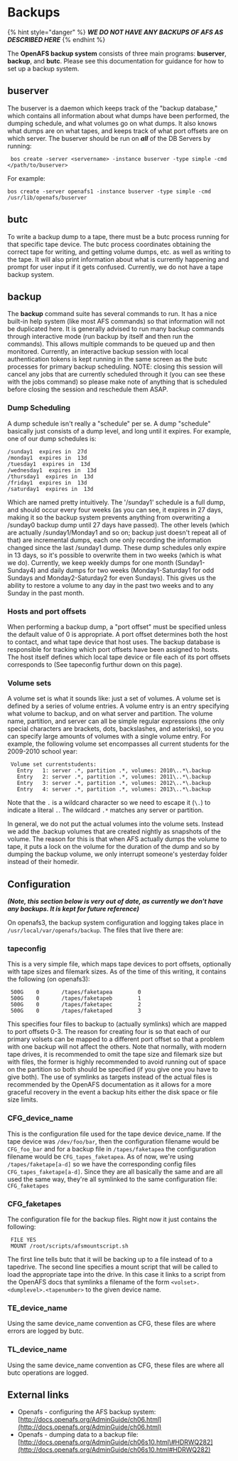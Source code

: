 # Backups

{% hint style="danger" %}
_**WE DO NOT HAVE ANY BACKUPS OF AFS AS DESCRIBED HERE**_
{% endhint %}

The **OpenAFS backup system** consists of three main programs: **buserver**, **backup**, and **butc**. Please see this documentation for guidance for how to set up a backup system.

## buserver

The buserver is a daemon which keeps track of the "backup database," which contains all information about what dumps have been performed, the dumping schedule, and what volumes go on what dumps. It also knows what dumps are on what tapes, and keeps track of what port offsets are on which server. The buserver should be run on _**all**_ of the DB Servers by running:

```text
 bos create -server <servername> -instance buserver -type simple -cmd </path/to/buserver>
```

For example:

```text
bos create -server openafs1 -instance buserver -type simple -cmd /usr/lib/openafs/buserver
```

## butc

To write a backup dump to a tape, there must be a butc process running for that specific tape device. The butc process coordinates obtaining the correct tape for writing, and getting volume dumps, etc. as well as writing to the tape. It will also print information about what is currently happening and prompt for user input if it gets confused. Currently, we do not have a tape backup system.

## backup

The **backup** command suite has several commands to run. It has a nice built-in help system \(like most AFS commands\) so that information will not be duplicated here. It is generally advised to run many backup commands through interactive mode \(run backup by itself and then run the commands\). This allows multiple commands to be queued up and then monitored. Currently, an interactive backup session with local authentication tokens is kept running in the same screen as the butc processes for primary backup scheduling. NOTE: closing this session will cancel any jobs that are currently scheduled through it \(you can see these with the jobs command\) so please make note of anything that is scheduled before closing the session and reschedule them ASAP.

### Dump Scheduling

A dump schedule isn't really a "schedule" per se. A dump "schedule" basically just consists of a dump level, and long until it expires. For example, one of our dump schedules is:

```text
/sunday1  expires in  27d
/monday1  expires in  13d
/tuesday1  expires in  13d
/wednesday1  expires in  13d
/thursday1  expires in  13d
/friday1  expires in  13d
/saturday1  expires in  13d
```

Which are named pretty intuitively. The '/sunday1' schedule is a full dump, and should occur every four weeks \(as you can see, it expires in 27 days, making it so the backup system prevents anything from overwriting a /sunday0 backup dump until 27 days have passed\). The other levels \(which are actually /sunday1/Monday1 and so on; backup just doesn't repeat all of that\) are incremental dumps, each one only recording the information changed since the last /sunday1 dump. These dump schedules only expire in 13 days, so it's possible to overwrite them in two weeks \(which is what we do\). Currently, we keep weekly dumps for one month \(Sunday1-Sunday4\) and daily dumps for two weeks \(Monday1-Saturday1 for odd Sundays and Monday2-Saturday2 for even Sundays\). This gives us the ability to restore a volume to any day in the past two weeks and to any Sunday in the past month.

### Hosts and port offsets

When performing a backup dump, a "port offset" must be specified unless the default value of 0 is appropriate. A port offset determines both the host to contact, and what tape device that host uses. The backup database is responsible for tracking which port offsets have been assigned to hosts. The host itself defines which local tape device or file each of its port offsets corresponds to \(See tapeconfig furthur down on this page\).

### Volume sets

A volume set is what it sounds like: just a set of volumes. A volume set is defined by a series of volume entries. A volume entry is an entry specifying what volume to backup, and on what server and partition. The volume name, partition, and server can all be simple regular expressions \(the only special characters are brackets, dots, backslashes, and asterisks\), so you can specify large amounts of volumes with a single volume entry. For example, the following volume set encompasses all current students for the 2009-2010 school year:

```text
 Volume set currentstudents:
   Entry   1: server .*, partition .*, volumes: 2010\..*\.backup
   Entry   2: server .*, partition .*, volumes: 2011\..*\.backup
   Entry   3: server .*, partition .*, volumes: 2012\..*\.backup
   Entry   4: server .*, partition .*, volumes: 2013\..*\.backup
```

Note that the `.` is a wildcard character so we need to escape it \(`\.`\) to indicate a literal `.`. The wildcard `.*` matches any server or partition.

In general, we do not put the actual volumes into the volume sets. Instead we add the .backup volumes that are created nightly as snapshots of the volume. The reason for this is that when AFS actually dumps the volume to tape, it puts a lock on the volume for the duration of the dump and so by dumping the backup volume, we only interrupt someone's yesterday folder instead of their homedir.

## Configuration

_**\(Note, this section below is very out of date, as currently we don't have any backups. It is kept for future reference\)**_

On openafs3, the backup system configuration and logging takes place in `/usr/local/var/openafs/backup`. The files that live there are:

### tapeconfig

This is a very simple file, which maps tape devices to port offsets, optionally with tape sizes and filemark sizes. As of the time of this writing, it contains the following \(on openafs3\):

```text
 500G    0       /tapes/faketapea        0
 500G    0       /tapes/faketapeb        1
 500G    0       /tapes/faketapec        2
 500G    0       /tapes/faketaped        3
```

This specifies four files to backup to \(actually symlinks\) which are mapped to port offsets 0-3. The reason for creating four is so that each of our primary volsets can be mapped to a different port offset so that a problem with one backup will not affect the others. Note that normally, with modern tape drives, it is recommended to omit the tape size and filemark size but with files, the former is highly recommended to avoid running out of space on the partition so both should be specified \(if you give one you have to give both\). The use of symlinks as targets instead of the actual files is recommended by the OpenAFS documentation as it allows for a more graceful recovery in the event a backup hits either the disk space or file size limits.

### CFG\_device\_name

This is the configuration file used for the tape device device\_name. If the tape device was `/dev/foo/bar`, then the configuration filename would be `CFG_foo_bar` and for a backup file in `/tapes/faketapea` the configuration filename would be `CFG_tapes_faketapea`. As of now, we're using `/tapes/faketape[a-d]` so we have the corresponding config files `CFG_tapes_faketape[a-d]`. Since they are all basically the same and are all used the same way, they're all symlinked to the same configuration file: `CFG_faketapes`

### CFG\_faketapes

The configuration file for the backup files. Right now it just contains the following:

```text
 FILE YES
 MOUNT /root/scripts/afsmountscript.sh
```

The first line tells butc that it will be backing up to a file instead of to a tapedrive. The second line specifies a mount script that will be called to load the appropriate tape into the drive. In this case it links to a script from the OpenAFS docs that symlinks a filename of the form `<volset>.<dumplevel>.<tapenumber>` to the given device name.

### TE\_device\_name

Using the same device\_name convention as CFG, these files are where errors are logged by butc.

### TL\_device\_name

Using the same device\_name convention as CFG, these files are where all butc operations are logged.

## External links

* Openafs - configuring the AFS backup system: [http://docs.openafs.org/AdminGuide/ch06.html](http://docs.openafs.org/AdminGuide/ch06.html)
* Openafs - dumping data to a backup file: [http://docs.openafs.org/AdminGuide/ch06s10.html\#HDRWQ282](http://docs.openafs.org/AdminGuide/ch06s10.html#HDRWQ282)

